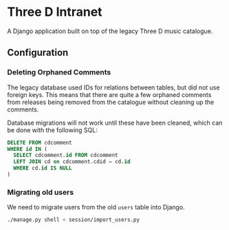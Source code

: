 # Three D Intranet

A Django application built on top of the legacy Three D music catalogue.

## Configuration

### Deleting Orphaned Comments

The legacy database used IDs for relations between tables, but did not use
foreign keys. This means that there are quite a few orphaned comments from
releases being removed from the catalogue without cleaning up the comments.

Database migrations will not work until these have been cleaned, which can be
done with the following SQL:

```sql
DELETE FROM cdcomment
WHERE id IN (
  SELECT cdcomment.id FROM cdcomment
  LEFT JOIN cd on cdcomment.cdid = cd.id
  WHERE cd.id IS NULL
)
```

### Migrating old users

We need to migrate users from the old `users` table into Django.

```bash
./manage.py shell < session/import_users.py
```
